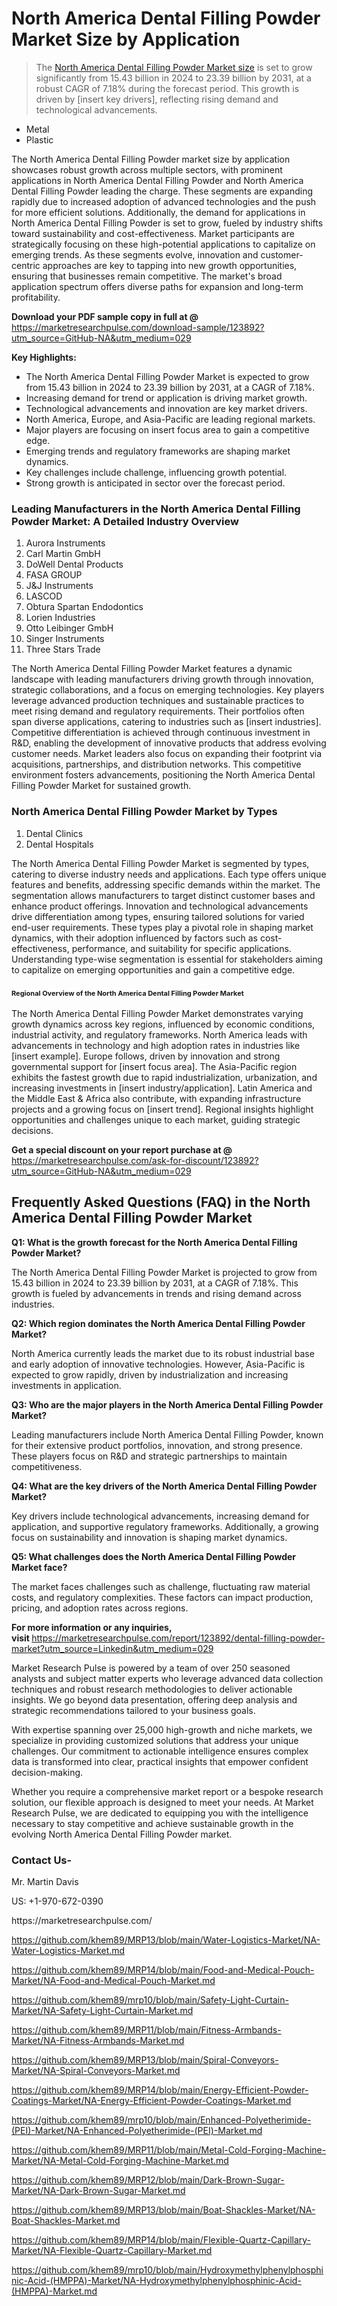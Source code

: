 <h1>North America Dental Filling Powder Market&nbsp;Size by Application</h1><blockquote><p>The <a href="https://marketresearchpulse.com/download-sample/123892?utm_source=GitHub-NA&amp;utm_medium=029">North America Dental Filling Powder Market size</a> is set to grow significantly from 15.43 billion in 2024 to 23.39 billion by 2031, at a robust CAGR of 7.18% during the forecast period. This growth is driven by [insert key drivers], reflecting rising demand and technological advancements.</p></blockquote><ul><li>Metal <li> Plastic</li></ul><p>The North America Dental Filling Powder market size by application showcases robust growth across multiple sectors, with prominent applications in North America Dental Filling Powder and North America Dental Filling Powder leading the charge. These segments are expanding rapidly due to increased adoption of advanced technologies and the push for more efficient solutions. Additionally, the demand for applications in North America Dental Filling Powder is set to grow, fueled by industry shifts toward sustainability and cost-effectiveness. Market participants are strategically focusing on these high-potential applications to capitalize on emerging trends. As these segments evolve, innovation and customer-centric approaches are key to tapping into new growth opportunities, ensuring that businesses remain competitive. The market's broad application spectrum offers diverse paths for expansion and long-term profitability.</p><p><strong>Download your PDF sample copy in full at @ </strong><a href="https://marketresearchpulse.com/download-sample/123892?utm_source=GitHub-NA&amp;utm_medium=029">https://marketresearchpulse.com/download-sample/123892?utm_source=GitHub-NA&amp;utm_medium=029</a></p><p><strong>Key Highlights: </strong></p><ul><li>The North America Dental Filling Powder Market is expected to grow from 15.43 billion in 2024 to 23.39 billion by 2031, at a CAGR of 7.18%.</li><li>Increasing demand for trend or application is driving market growth.</li><li>Technological advancements and innovation are key market drivers.</li><li>North America, Europe, and Asia-Pacific are leading regional markets.</li><li>Major players are focusing on insert focus area to gain a competitive edge.</li><li>Emerging trends and regulatory frameworks are shaping market dynamics.</li><li>Key challenges include challenge, influencing growth potential.</li><li>Strong growth is anticipated in sector over the forecast period.</li></ul><h3>Leading Manufacturers in the North America Dental Filling Powder Market: A Detailed Industry Overview</h3><ol><li>Aurora Instruments</li><li>Carl Martin GmbH</li><li>DoWell Dental Products</li><li>FASA GROUP</li><li>J&J Instruments</li><li>LASCOD</li><li>Obtura Spartan Endodontics</li><li>Lorien Industries</li><li>Otto Leibinger GmbH</li><li>Singer Instruments</li><li>Three Stars Trade</li></ol><div class="flex max-w-full flex-col flex-grow"><div class="min-h-8 text-message flex w-full flex-col items-end gap-2 whitespace-normal break-words [.text-message+&amp;]:mt-5" dir="auto" data-message-author-role="assistant" data-message-id="fd8432e4-4910-450d-b182-61b7bfb0a01f" data-message-model-slug="gpt-4o"><div class="flex w-full flex-col gap-1 empty:hidden first:pt-[3px]"><div class="markdown prose w-full break-words dark:prose-invert light"><p>The North America Dental Filling Powder Market features a dynamic landscape with leading manufacturers driving growth through innovation, strategic collaborations, and a focus on emerging technologies. Key players leverage advanced production techniques and sustainable practices to meet rising demand and regulatory requirements. Their portfolios often span diverse applications, catering to industries such as [insert industries]. Competitive differentiation is achieved through continuous investment in R&amp;D, enabling the development of innovative products that address evolving customer needs. Market leaders also focus on expanding their footprint via acquisitions, partnerships, and distribution networks. This competitive environment fosters advancements, positioning the North America Dental Filling Powder Market for sustained growth.</p></div></div></div></div><h3>North America Dental Filling Powder Market by Types</h3><ol><li>Dental Clinics <li> Dental Hospitals</li></ol><div class="flex max-w-full flex-col flex-grow"><div class="min-h-8 text-message flex w-full flex-col items-end gap-2 whitespace-normal break-words [.text-message+&amp;]:mt-5" dir="auto" data-message-author-role="assistant" data-message-id="084470be-0bb7-4664-bddf-5156b4f41249" data-message-model-slug="gpt-4o-mini"><div class="flex w-full flex-col gap-1 empty:hidden first:pt-[3px]"><div class="markdown prose w-full break-words dark:prose-invert light"><p>The North America Dental Filling Powder Market is segmented by types, catering to diverse industry needs and applications. Each type offers unique features and benefits, addressing specific demands within the market. The segmentation allows manufacturers to target distinct customer bases and enhance product offerings. Innovation and technological advancements drive differentiation among types, ensuring tailored solutions for varied end-user requirements. These types play a pivotal role in shaping market dynamics, with their adoption influenced by factors such as cost-effectiveness, performance, and suitability for specific applications. Understanding type-wise segmentation is essential for stakeholders aiming to capitalize on emerging opportunities and gain a competitive edge.</p></div></div></div></div><h3><span style="font-size: 11px;">Regional Overview of the North America Dental Filling Powder Market</span></h3><div class="flex max-w-full flex-col flex-grow"><div class="min-h-8 text-message flex w-full flex-col items-end gap-2 whitespace-normal break-words [.text-message+&amp;]:mt-5" dir="auto" data-message-author-role="assistant" data-message-id="e9038762-ce64-4e30-91c9-9bd413514231" data-message-model-slug="gpt-4o-mini"><div class="flex w-full flex-col gap-1 empty:hidden first:pt-[3px]"><div class="markdown prose w-full break-words dark:prose-invert light"><p>The North America Dental Filling Powder Market demonstrates varying growth dynamics across key regions, influenced by economic conditions, industrial activity, and regulatory frameworks. North America leads with advancements in technology and high adoption rates in industries like [insert example]. Europe follows, driven by innovation and strong governmental support for [insert focus area]. The Asia-Pacific region exhibits the fastest growth due to rapid industrialization, urbanization, and increasing investments in [insert industry/application]. Latin America and the Middle East &amp; Africa also contribute, with expanding infrastructure projects and a growing focus on [insert trend]. Regional insights highlight opportunities and challenges unique to each market, guiding strategic decisions.</p></div></div></div></div><p><strong>Get a special discount on your report purchase at @ </strong><a href="https://marketresearchpulse.com/ask-for-discount/123892?utm_source=GitHub-NA&amp;utm_medium=029">https://marketresearchpulse.com/ask-for-discount/123892?utm_source=GitHub-NA&amp;utm_medium=029</a></p><h2>Frequently Asked Questions (FAQ) in the North America Dental Filling Powder Market</h2><p><strong>Q1: What is the growth forecast for the North America Dental Filling Powder Market?</strong></p><p>The North America Dental Filling Powder Market is projected to grow from 15.43 billion in 2024 to 23.39 billion by 2031, at a CAGR of 7.18%. This growth is fueled by advancements in trends and rising demand across industries.</p><p><strong>Q2: Which region dominates the North America Dental Filling Powder Market?</strong></p><p>North America currently leads the market due to its robust industrial base and early adoption of innovative technologies. However, Asia-Pacific is expected to grow rapidly, driven by industrialization and increasing investments in application.</p><p><strong>Q3: Who are the major players in the North America Dental Filling Powder Market?</strong></p><p>Leading manufacturers include North America Dental Filling Powder, known for their extensive product portfolios, innovation, and strong presence. These players focus on R&amp;D and strategic partnerships to maintain competitiveness.</p><p><strong>Q4: What are the key drivers of the North America Dental Filling Powder Market?</strong></p><p>Key drivers include technological advancements, increasing demand for application, and supportive regulatory frameworks. Additionally, a growing focus on sustainability and innovation is shaping market dynamics.</p><p><strong>Q5: What challenges does the North America Dental Filling Powder Market face?</strong></p><p>The market faces challenges such as challenge, fluctuating raw material costs, and regulatory complexities. These factors can impact production, pricing, and adoption rates across regions.</p><p><strong>For more information or any inquiries, visit&nbsp;</strong><a href="https://marketresearchpulse.com/report/123892/dental-filling-powder-market?utm_source=Linkedin&utm_medium=029">https://marketresearchpulse.com/report/123892/dental-filling-powder-market?utm_source=Linkedin&utm_medium=029</a></p><p>Market Research Pulse is powered by a team of over 250 seasoned analysts and subject matter experts who leverage advanced data collection techniques and robust research methodologies to deliver actionable insights. We go beyond data presentation, offering deep analysis and strategic recommendations tailored to your business goals.</p><p>With expertise spanning over 25,000 high-growth and niche markets, we specialize in providing customized solutions that address your unique challenges. Our commitment to actionable intelligence ensures complex data is transformed into clear, practical insights that empower confident decision-making.</p><p>Whether you require a comprehensive market report or a bespoke research solution, our flexible approach is designed to meet your needs. At Market Research Pulse, we are dedicated to equipping you with the intelligence necessary to stay competitive and achieve sustainable growth in the evolving North America Dental Filling Powder market.</p><h3><strong>Contact Us-</strong></h3><p>Mr. Martin Davis</p><p>US: +1-970-672-0390</p><p>https://marketresearchpulse.com/</p><p><a href="https://github.com/khem89/MRP13/blob/main/Water-Logistics-Market/NA-Water-Logistics-Market.md">https://github.com/khem89/MRP13/blob/main/Water-Logistics-Market/NA-Water-Logistics-Market.md</a></p><p><a href="https://github.com/khem89/MRP14/blob/main/Food-and-Medical-Pouch-Market/NA-Food-and-Medical-Pouch-Market.md">https://github.com/khem89/MRP14/blob/main/Food-and-Medical-Pouch-Market/NA-Food-and-Medical-Pouch-Market.md</a></p><p><a href="https://github.com/khem89/mrp10/blob/main/Safety-Light-Curtain-Market/NA-Safety-Light-Curtain-Market.md">https://github.com/khem89/mrp10/blob/main/Safety-Light-Curtain-Market/NA-Safety-Light-Curtain-Market.md</a></p><p><a href="https://github.com/khem89/MRP11/blob/main/Fitness-Armbands-Market/NA-Fitness-Armbands-Market.md">https://github.com/khem89/MRP11/blob/main/Fitness-Armbands-Market/NA-Fitness-Armbands-Market.md</a></p><p><a href="https://github.com/khem89/MRP13/blob/main/Spiral-Conveyors-Market/NA-Spiral-Conveyors-Market.md">https://github.com/khem89/MRP13/blob/main/Spiral-Conveyors-Market/NA-Spiral-Conveyors-Market.md</a></p><p><a href="https://github.com/khem89/MRP14/blob/main/Energy-Efficient-Powder-Coatings-Market/NA-Energy-Efficient-Powder-Coatings-Market.md">https://github.com/khem89/MRP14/blob/main/Energy-Efficient-Powder-Coatings-Market/NA-Energy-Efficient-Powder-Coatings-Market.md</a></p><p><a href="https://github.com/khem89/mrp10/blob/main/Enhanced-Polyetherimide-(PEI)-Market/NA-Enhanced-Polyetherimide-(PEI)-Market.md">https://github.com/khem89/mrp10/blob/main/Enhanced-Polyetherimide-(PEI)-Market/NA-Enhanced-Polyetherimide-(PEI)-Market.md</a></p><p><a href="https://github.com/khem89/MRP11/blob/main/Metal-Cold-Forging-Machine-Market/NA-Metal-Cold-Forging-Machine-Market.md">https://github.com/khem89/MRP11/blob/main/Metal-Cold-Forging-Machine-Market/NA-Metal-Cold-Forging-Machine-Market.md</a></p><p><a href="https://github.com/khem89/MRP12/blob/main/Dark-Brown-Sugar-Market/NA-Dark-Brown-Sugar-Market.md">https://github.com/khem89/MRP12/blob/main/Dark-Brown-Sugar-Market/NA-Dark-Brown-Sugar-Market.md</a></p><p><a href="https://github.com/khem89/MRP13/blob/main/Boat-Shackles-Market/NA-Boat-Shackles-Market.md">https://github.com/khem89/MRP13/blob/main/Boat-Shackles-Market/NA-Boat-Shackles-Market.md</a></p><p><a href="https://github.com/khem89/MRP14/blob/main/Flexible-Quartz-Capillary-Market/NA-Flexible-Quartz-Capillary-Market.md">https://github.com/khem89/MRP14/blob/main/Flexible-Quartz-Capillary-Market/NA-Flexible-Quartz-Capillary-Market.md</a></p><p><a href="https://github.com/khem89/mrp10/blob/main/Hydroxymethylphenylphosphinic-Acid-(HMPPA)-Market/NA-Hydroxymethylphenylphosphinic-Acid-(HMPPA)-Market.md">https://github.com/khem89/mrp10/blob/main/Hydroxymethylphenylphosphinic-Acid-(HMPPA)-Market/NA-Hydroxymethylphenylphosphinic-Acid-(HMPPA)-Market.md</a></p>
